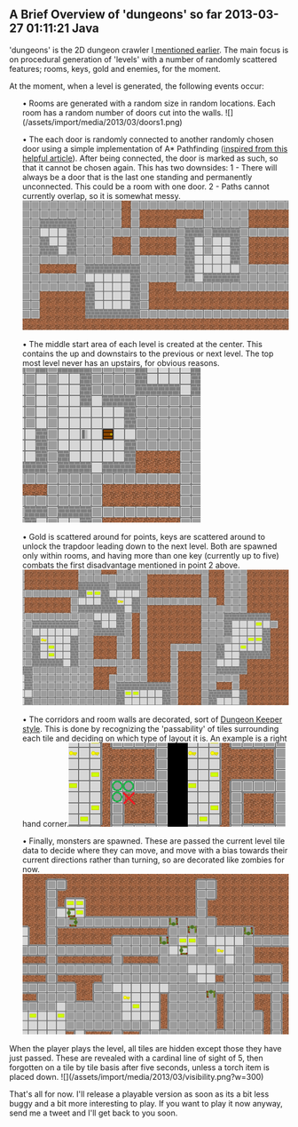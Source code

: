 A Brief Overview of 'dungeons' so far
2013-03-27 01:11:21
Java
---

'dungeons' is the 2D dungeon crawler I<a title="Current Projects" href="http://ninedof.wordpress.com/2013/03/24/current-projects/"> mentioned earlier</a>. The main focus is on procedural generation of 'levels' with a number of randomly scattered features; rooms, keys, gold and enemies, for the moment.

At the moment, when a level is generated, the following events occur:
<ol>
• <span style="line-height:12px;">Rooms are generated with a random size in random locations. Each room has a random number of doors cut into the walls. ![](/assets/import/media/2013/03/doors1.png)</span>

• The each door is randomly connected to another randomly chosen door using a simple implementation of A* Pathfinding (<a title="inspired from this helpful article" href="http://www.policyalmanac.org/games/aStarTutorial.htm">inspired from this helpful article</a>). After being connected, the door is marked as such, so that it cannot be chosen again. This has two downsides: 1 - There will always be a door that is the last one standing and permanently unconnected. This could be a room with one door. 2 - Paths cannot currently overlap, so it is somewhat messy.![](/assets/import/media/2013/03/connected-doors1.png)

• The middle start area of each level is created at the center. This contains the up and downstairs to the previous or next level. The top most level never has an upstairs, for obvious reasons.![](/assets/import/media/2013/03/stairs.png?w=300)

• Gold is scattered around for points, keys are scattered around to unlock the trapdoor leading down to the next level. Both are spawned only within rooms, and having more than one key (currently up to five) combats the first disadvantage mentioned in point 2 above.![](/assets/import/media/2013/03/keysandgold.png?w=300)

• The corridors and room walls are decorated, sort of <a title="Dungeon Keeper styel" href="http://image.com.com/gamespot/images/screenshots/8/176198/dkeeper2_screen006.jpg">Dungeon Keeper style</a>. This is done by recognizing the 'passability' of tiles surrounding each tile and deciding on which type of layout it is. An example is a right hand corner.![](/assets/import/media/2013/03/decor.png?w=300)

• Finally, monsters are spawned. These are passed the current level tile data to decide where they can move, and move with a bias towards their current directions rather than turning, so are decorated like zombies for now.![](/assets/import/media/2013/03/zombs.png?w=300)

</ol>
When the player plays the level, all tiles are hidden except those they have just passed. These are revealed with a cardinal line of sight of 5, then forgotten on a tile by tile basis after five seconds, unless a torch item is placed down. ![](/assets/import/media/2013/03/visibility.png?w=300)

That's all for now. I'll release a playable version as soon as its a bit less buggy and a bit more interesting to play. If you want to play it now anyway, send me a tweet and I'll get back to you soon.

